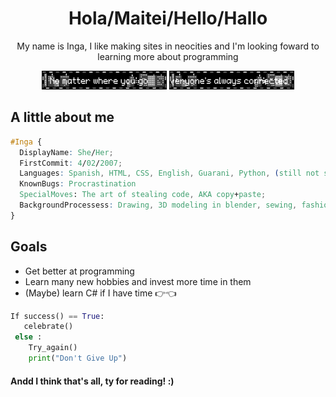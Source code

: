 <h1 align="center" color: #FFE8D8;>Hola/Maitei/Hello/Hallo</h1>
<p align="center"> My name is Inga, I like making sites in neocities and I'm looking foward to learning more about programming </p>
<!---
dang it why cant i color the text im so mad
 --->
<p align="center">
<img src="nomatterwhereyougo.gif" width=200 height=30> <img src="everyonesalwaysconnected.gif" width=200 height=30>
</p>

## A little about me
```css
#Inga {
  DisplayName: She/Her;
  FirstCommit: 4/02/2007;
  Languages: Spanish, HTML, CSS, English, Guarani, Python, (still not so good in German and PHP);
  KnownBugs: Procrastination
  SpecialMoves: The art of stealing code, AKA copy+paste;
  BackgroundProcessess: Drawing, 3D modeling in blender, sewing, fashion design, crochet, writing, programming;
}
```


## Goals
<ul>
  <li>Get better at programming</li>
  <li>Learn many new hobbies and invest more time in them</li>
  <li>(Maybe) learn C# if I have time 👉👈</li>
</ul>

```python
If success() == True:
   celebrate()
 else :
    Try_again()
    print("Don't Give Up")
```
<footer>
<h4>Andd I think that's all, ty for reading! :) </h4>
</footer>

